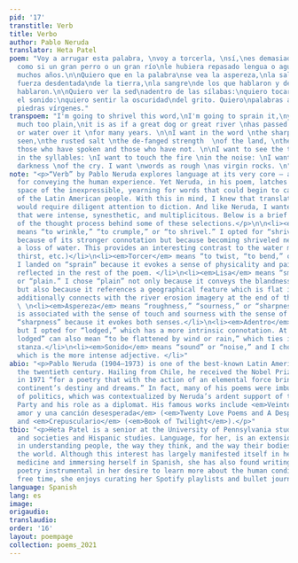 ```yaml
---
pid: '17'
transtitle: Verb
title: Verbo
author: Pablo Neruda
translator: Heta Patel
poem: "Voy a arrugar esta palabra, \nvoy a torcerla, \nsí,\nes demasiado lisa, \nes
  como si un gran perro o un gran río\nle hubiera repasado lengua o agua\ndurante
  muchos años.\n\nQuiero que en la palabra\nse vea la aspereza,\nla sal ferruginosa\nla
  fuerza desdentada\nde la tierra,\nla sangre\nde los que hablaron y de los que no
  hablaron.\n\nQuiero ver la sed\nadentro de las sílabas:\nquiero tocar el fuego\nen
  el sonido:\nquiero sentir la oscuridad\ndel grito. Quiero\npalabras ásperas\ncomo
  piedras vírgenes."
transpoem: "I'm going to shrivel this word,\nI'm going to sprain it,\nyes,\nit is
  much too plain,\nit is as if a great dog or great river \nhas passed its tongue
  or water over it \nfor many years. \n\nI want in the word \nthe sharpness to be
  seen,\nthe rusted salt \nthe de-fanged strength  \nof the land, \nthe blood \nof
  those who have spoken and those who have not. \n\nI want to see the thirst \nlodged
  in the syllables: \nI want to touch the fire \nin the noise: \nI want to feel the
  darkness \nof the cry. I want \nwords as rough \nas virgin rocks. \n"
note: "<p>“Verb” by Pablo Neruda explores language at its very core – as a medium
  for conveying the human experience. Yet Neruda, in his poem, latches onto that liminal
  space of the inexpressible, yearning for words that could begin to capture the pain
  of the Latin American people. With this in mind, I knew that translating this poem
  would require diligent attention to diction. And like Neruda, I wanted to use words
  that were intense, synesthetic, and multiplicitous. Below is a brief description
  of the thought process behind some of these selections.</p>\n\n<li><em>Arrugar</em>
  means “to wrinkle,” “to crumple,” or “to shrivel.” I opted for “shrivel” not only
  because of its stronger connotation but because becoming shriveled necessitates
  a loss of water. This provides an interesting contrast to the water motif (river,
  thirst, etc.)</li>\n<li><em>Torcer</em> means “to twist, “to bend,” or “to sprain.”
  I landed on “sprain” because it evokes a sense of physicality and pain which is
  reflected in the rest of the poem. </li>\n<li><em>Lisa</em> means “smooth,” “flat,”
  or “plain.” I chose “plain” not only because it conveys the blandness of the word
  but also because it references a geographical feature which is flat in itself. This
  additionally connects with the river erosion imagery at the end of the stanza.</li>
  \ \n<li><em>Aspereza</em> means “roughness,” “sourness,” or “sharpness.” Since roughness
  is associated with the sense of touch and sourness with the sense of taste, I selected
  “sharpness” because it evokes both senses.</li>\n<li><em>Adentro</em> means “inside,”
  but I opted for “lodged,” which has a more intrinsic connotation. At the same time,”
  lodged” can also mean “to be flattened by wind or rain,” which ties into the first
  stanza.</li>\n<li><em>Sonido</em> means “sound” or “noise,” and I chose “noise,”
  which is the more intense adjective. </li>"
abio: "<p>Pablo Neruda (1904–1973) is one of the best-known Latin American poets of
  the twentieth century. Hailing from Chile, he received the Nobel Prize for Literature
  in 1971 “for a poetry that with the action of an elemental force brings alive a
  continent’s destiny and dreams.” In fact, many of his poems were imbued with a sense
  of politics, which was contextualized by Neruda’s ardent support of the Communist
  Party and his role as a diplomat. His famous works include <em>Veinte poemas de
  amor y una canción desesperada</em> (<em>Twenty Love Poems and A Desperate Song</em>)
  and <em>Crepusculario</em> (<em>Book of Twilight</em>).</p>"
tbio: "<p>Heta Patel is a senior at the University of Pennsylvania studying health
  and societies and Hispanic studies. Language, for her, is an extension of her interest
  in understanding people, the way they think, and the way their bodies interact with
  the world. Although this interest has largely manifested itself in her pursuing
  medicine and immersing herself in Spanish, she has also found writing and translating
  poetry instrumental in her desire to learn more about the human condition. In her
  free time, she enjoys curating her Spotify playlists and bullet journaling.</p>\n"
language: Spanish
lang: es
image:
origaudio:
translaudio:
order: '16'
layout: poempage
collection: poems_2021
---
```

